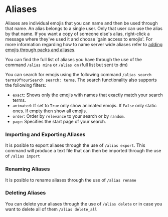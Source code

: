 # Aliases

Aliases are individual emojis that you can name and then be used through that name.
An alias belongs to a single user. Only that user can use the alias by that name. If you want a copy of someone else's alias, right-click a message where they've used it and choose 'gain access to emojis'.
For more information regarding how to name server wide aliases refer to [adding emojis through packs and aliases](../guild/Through_packs_and_aliases.md).

You can find the full list of aliases you have through the use of the command `/alias mine` or `/alias dm` (full list but sent to dm)

You can search for emojis using the following command `/alias search termsOfYourSearch search: terms`. 
The search functionality also supports the following filters:
- `exact`: Shows only the emojis with names that exactly match your search terms.
- `animated`: If set to `True` only show animated emojis. If `False` only static ones. If empty then show all emojis.
- `order`: Order by `relevance` to your search or by `random`.
- `page`: Specifies the start page of your search.

### Importing and Exporting Aliases

It is posible to export aliases through the use of `/alias export`.
This command will produce a text file that can then be imported through the use of `/alias import`

### Renaming Aliases

It is posible to rename aliases through the use of `/alias rename`

### Deleting Aliases

You can delete your aliases through the use of `/alias delete` or in case you want to delete all of them `/alias delete_all`